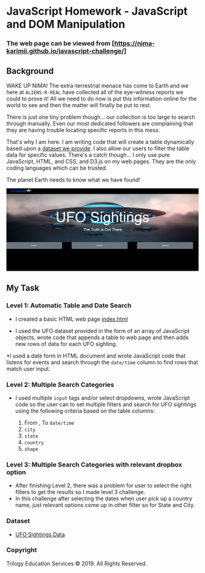 # JavaScript Homework - JavaScript and DOM Manipulation

### The web page can be viewed from [https://nima-karimii.github.io/javascript-challenge/]

## Background

WAKE UP NIMA! The extra-terrestrial menace has come to Earth and we here at `ALIENS-R-REAL` have collected all of the eye-witness reports we could to prove it! All we need to do now is put this information online for the world to see and then the matter will finally be put to rest.

There is just one tiny problem though... our collection is too large to search through manually. Even our most dedicated followers are complaining that they are having trouble locating specific reports in this mess.

That's why I am here. I am writing code that will create a table dynamically based upon a [dataset we provide](StarterCode/static/js/data.js). I also allow our users to filter the table data for specific values. There's a catch though... I only use pure JavaScript, HTML, and CSS, and D3.js on my web pages. They are the only coding languages which can be trusted.

The planet Earth needs to know what we have found!

![Home page](https://github.com/nima-karimii/javascript-challenge/blob/master/Home.PNG)

## My Task

### Level 1: Automatic Table and Date Search 

* I created a basic HTML web page [index.html](UFO-level-1/index.html) 

* I used the UFO dataset provided in the form of an array of JavaScript objects, wrote code that appends a table to web page and then adds new rows of data for each UFO sighting.

*I used a date form in HTML document and wrote JavaScript code that listens for events and search through the `date/time` column to find rows that match user input.


### Level 2: Multiple Search Categories 


* I used multiple `input` tags and/or select dropdowns, wrote JavaScript code so the user can to set multiple filters and search for UFO sightings using the following criteria based on the table columns:

  1. From , To `date/time`
  2. `city`
  3. `state`
  4. `country`
  5. `shape`

### Level 3: Multiple Search Categories with relevant dropbox option

* After finishing Level 2, there was a problem for user to select the right filters to get the results so I made level 3 challenge. 
* In this challenge after selecting the dates when user pick up a country name, just relevant options come up in other filter so for State and City.

### Dataset

* [UFO Sightings Data](StarterCode/static/js/data.js)


### Copyright

Trilogy Education Services © 2019. All Rights Reserved.
